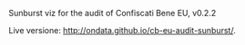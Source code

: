 Sunburst viz for the audit of Confiscati Bene EU, v0.2.2

Live versione: http://ondata.github.io/cb-eu-audit-sunburst/.
